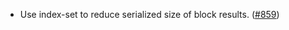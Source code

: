 - Use index-set to reduce serialized size of block results.
  ([#859](https://github.com/anoma/namada/pull/859))
